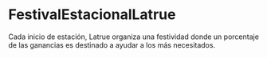 # FestivalEstacionalLatrue
Cada inicio de estación, Latrue organiza una festividad donde un porcentaje de las ganancias es destinado a ayudar a los más necesitados.
